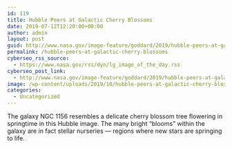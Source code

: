 ```yaml
---
id: 119
title: Hubble Peers at Galactic Cherry Blossoms
date: 2019-07-12T12:20:00+00:00
author: admin
layout: post
guid: http://www.nasa.gov/image-feature/goddard/2019/hubble-peers-at-galactic-cherry-blossoms
permalink: /hubble-peers-at-galactic-cherry-blossoms
cyberseo_rss_source:
  - https://www.nasa.gov/rss/dyn/lg_image_of_the_day.rss
cyberseo_post_link:
  - http://www.nasa.gov/image-feature/goddard/2019/hubble-peers-at-galactic-cherry-blossoms
image: /wp-content/uploads/2019/10/hubble-peers-at-galactic-cherry-blossoms.jpg
categories:
  - Uncategorized
---
```

The galaxy NGC 1156 resembles a delicate cherry blossom tree flowering in springtime in this Hubble image. The many bright &#8220;blooms&#8221; within the galaxy are in fact stellar nurseries — regions where new stars are springing to life.